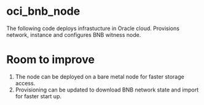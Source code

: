 # oci_bnb_node

The following code deploys infrastucture in Oracle cloud. Provisions network, instance and configures BNB witness node.

# Room to improve
1. The node can be deployed on a bare metal node for faster storage access.
2. Provisioning can be updated to download BNB network state and import for faster start up.
